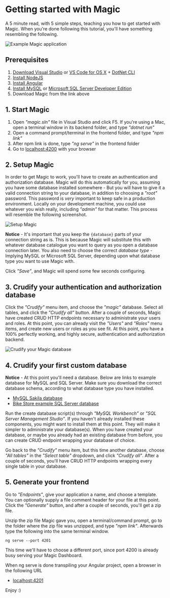 # Getting started with Magic

A 5 minute read, with 5 simple steps, teaching you how to get started with Magic.
When you're done following this tutorial, you'll have something resembling
the following.

![Example Magic application](https://servergardens.files.wordpress.com/2020/01/editing.png)

## Prerequisites

1. [Download Visual Studio](https://visualstudio.microsoft.com/downloads/) or [VS Code for OS X](https://code.visualstudio.com/download) + [DotNet CLI](https://dotnet.microsoft.com/download)
2. [Install NodeJS](https://nodejs.org/en/download/)
3. [Install Angular](https://angular.io/cli)
4. [Install MySQL](https://dev.mysql.com/downloads/mysql/) or [Microsoft SQL Server Developer Edition](https://www.microsoft.com/en-us/sql-server/sql-server-downloads)
5. Download Magic from the link above

## 1. Start Magic

1. Open _"magic.sln"_ file in Visual Studio and click F5. If you're using a Mac, open a terminal window in its backend folder, and type _"dotnet run"_
2. Open a command prompt/terminal in the frontend folder, and type _"npm link"_
3. After npm link is done, type _"ng serve"_ in the frontend folder
4. Go to [localhost:4200](https://localhost:4200) with your browser

## 2. Setup Magic

In order to get Magic to work, you'll have to create an authentication
and authorization database. Magic will do this automatically for you,
assuming you have some database installed somewhere - But you will have
to give it a valid connection string to your database, in addition to
choosing a _"root"_ password. This password is _very_ important to
keep safe in a production environment. Locally on your
development machine, you could use whatever you wish really,
including _"admin"_ for that matter. This process will resemble the
following screenshot.

![Setup Magic](https://servergardens.files.wordpress.com/2020/09/setup-magic.png)

**Notice** - It's important that you keep the `{database}` parts of your
connection string as is. This is because Magic will substitute this
with whatever database catalogue you want to query as you open a
database connection later. You also need to choose the correct
_database type_ - Implying MySQL or Microsoft SQL Server, depending
upon what database type you want to use Magic with.

Click _"Save"_, and Magic will spend some few seconds configuring.

## 3. Crudify your authentication and authorization database

Click the _"Crudify"_ menu item, and choose the _"magic"_ database.
Select all tables, and click the _"Crudify all"_ button. After a
couple of seconds, Magic have created CRUD HTTP endpoints necessary
to administrate your users and roles. At this point, you can already
visit the _"Users"_ and _"Roles"_ menu items, and create new users
or roles as you see fit. At this point, you have a 100% perfectly
working, and highly secure, authentication and authorization
backend.

![Crudify your Magic database](https://servergardens.files.wordpress.com/2020/09/crudify-magic-database.png)

## 4. Crudify your first custom database

**Notice** - At this point you'll need a database. Below are links
to example database for MySQL and SQL Server. Make sure you download
the correct database schema, according to what database type you have
installed.

* [MySQL Sakila database](https://dev.mysql.com/doc/index-other.html)
* [Bike Store example SQL Server database](https://www.sqlservertutorial.net/sql-server-sample-database/)

Run the create database script(s) through _"MySQL Workbench"_ or
_"SQL Server Management Studio"_. If you haven't already installed
these components, you might want to install them at this point.
They will make it simpler to administrate your database(s).
When you have created your database, or maybe you already had an
existing database from before, you can create CRUD endpoint
wrapping your database of choice.

Go back to the _"Crudify"_ menu item, but this time another
database, choose _"All tables"_ in the _"Select table"_
dropdown, and click _"Crudify all"_. After a couple of seconds,
you'll have CRUD HTTP endpoints wrapping every single table
in your database.

## 5. Generate your frontend

Go to _"Endpoints"_, give your application a name, and
choose a template. You can optionally supply a file comment
header for your file at this point. Click the _"Generate"_
button, and after a couple of seconds, you'll get a zip file.

Unzip the zip file Magic gave you, open a terminal/command
prompt, go to the folder where the zip file was unzipped,
and type _"npm link"_. Afterwards type the following into
the same terminal window.

```
ng serve --port 4201
```

This time we'll have to choose a different port, since
port 4200 is already busy serving your Magic Dashboard.

When ng serve is done transpiling your Angular project,
open a browser in the following URL

* [localhost:4201](https://localhost:4201)

Enjoy :)
